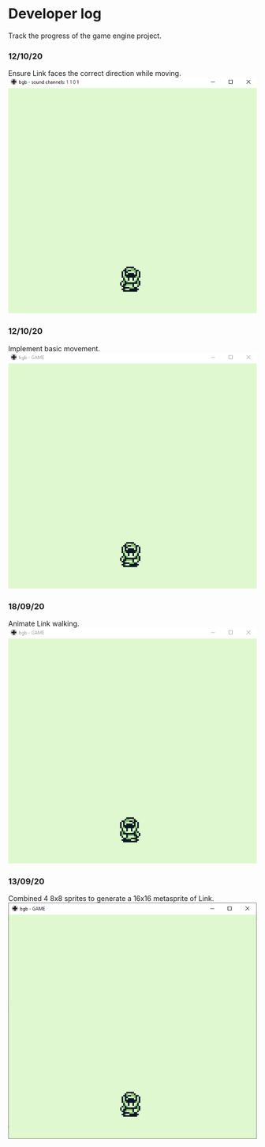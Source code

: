 # Developer log
Track the progress of the game engine project.
 
### 12/10/20
Ensure Link faces the correct direction while moving.\
![walking](https://github.com/john-lay/awake-engine/raw/develop/devlog/correct-face-movement.gif)
 
### 12/10/20
Implement basic movement.\
![walking](https://github.com/john-lay/awake-engine/raw/develop/devlog/basic-movement.gif)

### 18/09/20
Animate Link walking.\
![walking](https://github.com/john-lay/awake-engine/raw/develop/devlog/walking.gif)

### 13/09/20
Combined 4 8x8 sprites to generate a 16x16 metasprite of Link.\
![simple-metasprite](https://github.com/john-lay/awake-engine/raw/develop/devlog/simple-metasprite.png)
